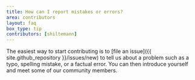 ```yaml
---
title: How can I report mistakes or errors?
area: contributors
layout: faq
box_type: tip
contributors: [shiltemann]
---
```


The easiest way to start contributing is to [file an issue]({{ site.github_repository }}/issues/new) to tell us about a problem such as a typo, spelling mistake, or a factual error. You can then introduce yourself and meet some of our community members.


